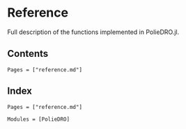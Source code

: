 # Reference

Full description of the functions implemented in PolieDRO.jl.

## Contents

```@contents
Pages = ["reference.md"]
```

## Index

```@index
Pages = ["reference.md"]
```

```@autodocs
Modules = [PolieDRO]
```